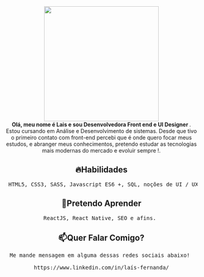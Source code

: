 <div align="center">
<img src="https://i.ibb.co/z2jL3WX/Dev-Front-End-5.png" width="300px>
</div>
<div align="center">
 <br><strong>Olá, meu nome é Lais e sou Desenvolvedora Front end e UI Designer </strong>. Estou cursando em Análise e Desenvolvimento de sistemas.  Desde que tivo o primeiro contato com front-end percebi que é onde quero focar meus  estudos, e abranger meus conhecimentos, pretendo estudar as tecnologias mais modernas do mercado e evoluir sempre !.
            <h2>
         🔥Habilidades</h2><pre> HTML5, CSS3, SASS, Javascript ES6 +, SQL, noções de UI / UX .</pre>
            <h2>
                🚀Pretendo Aprender</h2>
            <pre>ReactJS, React Native, SEO e afins. </pre>
            <h2> 📫Quer Falar Comigo?</h2>
   <pre>Me mande mensagem em alguma dessas redes sociais abaixo! <br>
 https://www.linkedin.com/in/laís-fernanda/ </pre>
</div>


